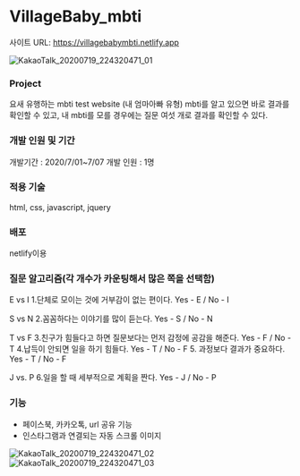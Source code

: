 # VillageBaby_mbti
사이트 URL: https://villagebabymbti.netlify.app

![KakaoTalk_20200719_224320471_01](https://user-images.githubusercontent.com/62414035/87876253-c8c79800-ca11-11ea-8c4b-9efc79207b46.jpg)
### Project
요새 유행하는 mbti test website (내 엄마아빠 유형)
mbti를 알고 있으면 바로 결과를 확인할 수 있고, 내 mbti를 모를 경우에는 질문 여섯 개로 결과를 확인할 수 있다.

### 개발 인원 및 기간
개발기간 : 2020/7/01~7/07
개발 인원 : 1명

### 적용 기술
html, css, javascript, jquery

### 배포
netlify이용

### 질문 알고리즘(각 개수가 카운팅해서 많은 쪽을 선택함)
E vs I
1.단체로 모이는 것에 거부감이 없는 편이다.
Yes - E / No - I

S vs N
2.꼼꼼하다는 이야기를 많이 듣는다.
Yes - S / No - N

T vs F
3.친구가 힘들다고 하면 질문보다는 먼저 감정에 공감을 해준다.
Yes - F / No - T
4.납득이 안되면 일을 하기 힘들다.
Yes - T / No - F
5. 과정보다 결과가 중요하다.
Yes - T / No - F

J vs. P
6.일을 할 때 세부적으로 계획을 짠다. 
Yes - J / No - P


### 기능
- 페이스북, 카카오톡, url 공유 기능
- 인스타그램과 연결되는 자동 스크롤 이미지 

![KakaoTalk_20200719_224320471_02](https://user-images.githubusercontent.com/62414035/87876271-05938f00-ca12-11ea-88b4-dd79eef84825.jpg)
![KakaoTalk_20200719_224320471_03](https://user-images.githubusercontent.com/62414035/87876272-06c4bc00-ca12-11ea-8837-38174e80a8eb.jpg)
